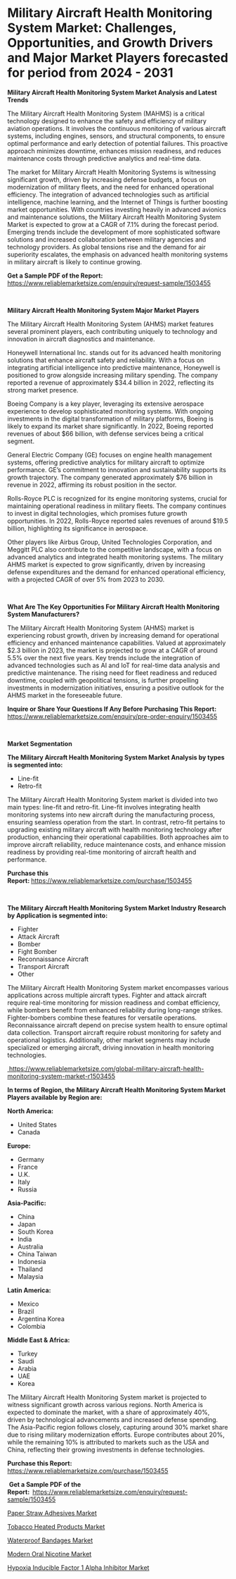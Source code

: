 <p><h1>Military Aircraft Health Monitoring System Market: Challenges, Opportunities, and Growth Drivers and Major Market Players forecasted for period from 2024 - 2031</h1></p><p><strong>Military Aircraft Health Monitoring System Market Analysis and Latest Trends</strong></p>
<p><p>The Military Aircraft Health Monitoring System (MAHMS) is a critical technology designed to enhance the safety and efficiency of military aviation operations. It involves the continuous monitoring of various aircraft systems, including engines, sensors, and structural components, to ensure optimal performance and early detection of potential failures. This proactive approach minimizes downtime, enhances mission readiness, and reduces maintenance costs through predictive analytics and real-time data.</p><p>The market for Military Aircraft Health Monitoring Systems is witnessing significant growth, driven by increasing defense budgets, a focus on modernization of military fleets, and the need for enhanced operational efficiency. The integration of advanced technologies such as artificial intelligence, machine learning, and the Internet of Things is further boosting market opportunities. With countries investing heavily in advanced avionics and maintenance solutions, the Military Aircraft Health Monitoring System Market is expected to grow at a CAGR of 7.1% during the forecast period. Emerging trends include the development of more sophisticated software solutions and increased collaboration between military agencies and technology providers. As global tensions rise and the demand for air superiority escalates, the emphasis on advanced health monitoring systems in military aircraft is likely to continue growing.</p></p>
<p><strong>Get a Sample PDF of the Report:&nbsp;</strong> <a href="https://www.reliablemarketsize.com/enquiry/request-sample/1503455?utm_campaign=1175&utm_medium=2&utm_source=Github&utm_content=ia&utm_term=27092024&utm_id=military-aircraft-health-monitoring-system">https://www.reliablemarketsize.com/enquiry/request-sample/1503455</a></p>
<p>&nbsp;</p>
<p><strong>Military Aircraft Health Monitoring System Major Market Players</strong></p>
<p><p>The Military Aircraft Health Monitoring System (AHMS) market features several prominent players, each contributing uniquely to technology and innovation in aircraft diagnostics and maintenance.</p><p>Honeywell International Inc. stands out for its advanced health monitoring solutions that enhance aircraft safety and reliability. With a focus on integrating artificial intelligence into predictive maintenance, Honeywell is positioned to grow alongside increasing military spending. The company reported a revenue of approximately $34.4 billion in 2022, reflecting its strong market presence.</p><p>Boeing Company is a key player, leveraging its extensive aerospace experience to develop sophisticated monitoring systems. With ongoing investments in the digital transformation of military platforms, Boeing is likely to expand its market share significantly. In 2022, Boeing reported revenues of about $66 billion, with defense services being a critical segment.</p><p>General Electric Company (GE) focuses on engine health management systems, offering predictive analytics for military aircraft to optimize performance. GE’s commitment to innovation and sustainability supports its growth trajectory. The company generated approximately $76 billion in revenue in 2022, affirming its robust position in the sector.</p><p>Rolls-Royce PLC is recognized for its engine monitoring systems, crucial for maintaining operational readiness in military fleets. The company continues to invest in digital technologies, which promises future growth opportunities. In 2022, Rolls-Royce reported sales revenues of around $19.5 billion, highlighting its significance in aerospace.</p><p>Other players like Airbus Group, United Technologies Corporation, and Meggitt PLC also contribute to the competitive landscape, with a focus on advanced analytics and integrated health monitoring systems. The military AHMS market is expected to grow significantly, driven by increasing defense expenditures and the demand for enhanced operational efficiency, with a projected CAGR of over 5% from 2023 to 2030.</p></p>
<p>&nbsp;</p>
<p><strong>What Are The Key Opportunities For Military Aircraft Health Monitoring System Manufacturers?</strong></p>
<p><p>The Military Aircraft Health Monitoring System (AHMS) market is experiencing robust growth, driven by increasing demand for operational efficiency and enhanced maintenance capabilities. Valued at approximately $2.3 billion in 2023, the market is projected to grow at a CAGR of around 5.5% over the next five years. Key trends include the integration of advanced technologies such as AI and IoT for real-time data analysis and predictive maintenance. The rising need for fleet readiness and reduced downtime, coupled with geopolitical tensions, is further propelling investments in modernization initiatives, ensuring a positive outlook for the AHMS market in the foreseeable future.</p></p>
<p><strong>Inquire or Share Your Questions If Any Before Purchasing This Report:</strong> <a href="https://www.reliablemarketsize.com/enquiry/pre-order-enquiry/1503455?utm_campaign=1175&utm_medium=2&utm_source=Github&utm_content=ia&utm_term=27092024&utm_id=military-aircraft-health-monitoring-system">https://www.reliablemarketsize.com/enquiry/pre-order-enquiry/1503455</a></p>
<p>&nbsp;</p>
<p><strong>Market Segmentation</strong></p>
<p><strong>The Military Aircraft Health Monitoring System Market Analysis by types is segmented into:</strong></p>
<p><ul><li>Line-fit</li><li>Retro-fit</li></ul></p>
<p><p>The Military Aircraft Health Monitoring System market is divided into two main types: line-fit and retro-fit. Line-fit involves integrating health monitoring systems into new aircraft during the manufacturing process, ensuring seamless operation from the start. In contrast, retro-fit pertains to upgrading existing military aircraft with health monitoring technology after production, enhancing their operational capabilities. Both approaches aim to improve aircraft reliability, reduce maintenance costs, and enhance mission readiness by providing real-time monitoring of aircraft health and performance.</p></p>
<p><strong>Purchase this Report:&nbsp;</strong><a href="https://www.reliablemarketsize.com/purchase/1503455?utm_campaign=1175&utm_medium=2&utm_source=Github&utm_content=ia&utm_term=27092024&utm_id=military-aircraft-health-monitoring-system">https://www.reliablemarketsize.com/purchase/1503455</a></p>
<p>&nbsp;</p>
<p><strong>The Military Aircraft Health Monitoring System Market Industry Research by Application is segmented into:</strong></p>
<p><ul><li>Fighter</li><li>Attack Aircraft</li><li>Bomber</li><li>Fight Bomber</li><li>Reconnaissance Aircraft</li><li>Transport Aircraft</li><li>Other</li></ul></p>
<p><p>The Military Aircraft Health Monitoring System market encompasses various applications across multiple aircraft types. Fighter and attack aircraft require real-time monitoring for mission readiness and combat efficiency, while bombers benefit from enhanced reliability during long-range strikes. Fighter-bombers combine these features for versatile operations. Reconnaissance aircraft depend on precise system health to ensure optimal data collection. Transport aircraft require robust monitoring for safety and operational logistics. Additionally, other market segments may include specialized or emerging aircraft, driving innovation in health monitoring technologies.</p></p>
<p><a href="https://www.reliablemarketsize.com/global-military-aircraft-health-monitoring-system-market-r1503455?utm_campaign=1175&utm_medium=2&utm_source=Github&utm_content=ia&utm_term=27092024&utm_id=military-aircraft-health-monitoring-system">&nbsp;https://www.reliablemarketsize.com/global-military-aircraft-health-monitoring-system-market-r1503455</a></p>
<p><strong>In terms of Region, the Military Aircraft Health Monitoring System Market Players available by Region are:</strong></p>
<p>
    <p> <strong> North America: </strong>
        <ul>
            <li>United States</li>
            <li>Canada</li>
        </ul>
        </p> 
    <p> <strong> Europe: </strong>
        <ul>
            <li>Germany</li>
            <li>France</li>
            <li>U.K.</li>
            <li>Italy</li>
            <li>Russia</li>
        </ul>
        </p> 
    <p> <strong> Asia-Pacific: </strong>
        <ul>
            <li>China</li>
            <li>Japan</li>
            <li>South Korea</li>
            <li>India</li>
            <li>Australia</li>
            <li>China Taiwan</li>
            <li>Indonesia</li>
            <li>Thailand</li>
            <li>Malaysia</li>
        </ul>
        </p> 
    <p> <strong> Latin America: </strong>
        <ul>
            <li>Mexico</li>
            <li>Brazil</li>
            <li>Argentina Korea</li>
            <li>Colombia</li>
        </ul>
        </p> 
    <p> <strong> Middle East & Africa: </strong>
        <ul>
            <li>Turkey</li>
            <li>Saudi</li>
            <li>Arabia</li>
            <li>UAE</li>
            <li>Korea</li>
        </ul>
    </p>
    </p>
<p><p>The Military Aircraft Health Monitoring System market is projected to witness significant growth across various regions. North America is expected to dominate the market, with a share of approximately 40%, driven by technological advancements and increased defense spending. The Asia-Pacific region follows closely, capturing around 30% market share due to rising military modernization efforts. Europe contributes about 20%, while the remaining 10% is attributed to markets such as the USA and China, reflecting their growing investments in defense technologies.</p></p>
<p><strong>Purchase this Report: </strong><a href="https://www.reliablemarketsize.com/purchase/1503455?utm_campaign=1175&utm_medium=2&utm_source=Github&utm_content=ia&utm_term=27092024&utm_id=military-aircraft-health-monitoring-system">https://www.reliablemarketsize.com/purchase/1503455</a></p>
<p>&nbsp;<strong>Get a Sample PDF of the Report:&nbsp;&nbsp;</strong><a href="https://www.reliablemarketsize.com/enquiry/request-sample/1503455?utm_campaign=1175&utm_medium=2&utm_source=Github&utm_content=ia&utm_term=27092024&utm_id=military-aircraft-health-monitoring-system">https://www.reliablemarketsize.com/enquiry/request-sample/1503455</a></p>
<p><strong></strong></p>
<p><p><a href="https://www.linkedin.com/pulse/what-growth-drivers-paper-straw-adhesives-market-comprehensive-3ciof?trackingId=GZTlqYs9Rxiyvx4NeJNRFA%3D%3D&utm_campaign=1175&utm_medium=2&utm_source=Github&utm_content=ia&utm_term=27092024&utm_id=military-aircraft-health-monitoring-system">Paper Straw Adhesives Market</a></p><p><a href="https://issuu.com/reportprime-2/docs/tobacco-heated-products-market-size_7bf1b98b32cee0?utm_campaign=1175&utm_medium=2&utm_source=Github&utm_content=ia&utm_term=27092024&utm_id=military-aircraft-health-monitoring-system">Tobacco Heated Products Market</a></p><p><a href="https://www.linkedin.com/pulse/unlocking-growth-potential-market-strategic-analysis-waterproof-p91me?trackingId=R66LH%2BakSAyq7LX9mGjZ%2BA%3D%3D&utm_campaign=1175&utm_medium=2&utm_source=Github&utm_content=ia&utm_term=27092024&utm_id=military-aircraft-health-monitoring-system">Waterproof Bandages Market</a></p><p><a href="https://issuu.com/reportprime-2/docs/modern-oral-nicotine-market-size-20_ea76b494dac821?utm_campaign=1175&utm_medium=2&utm_source=Github&utm_content=ia&utm_term=27092024&utm_id=military-aircraft-health-monitoring-system">Modern Oral Nicotine Market</a></p><p><a href="https://github.com/GroverBarry/Market-Research-Report-List-7/blob/main/hypoxia-inducible-factor-1-alpha-inhibitor-market.md?utm_campaign=1175&utm_medium=2&utm_source=Github&utm_content=ia&utm_term=27092024&utm_id=military-aircraft-health-monitoring-system">Hypoxia Inducible Factor 1 Alpha Inhibitor Market</a></p></p>